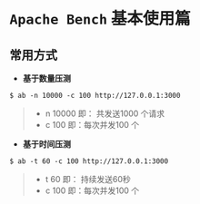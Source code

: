 # `Apache Bench` 基本使用篇

## 常用方式

* **基于数量压测**

```shell
$ ab -n 10000 -c 100 http://127.0.0.1:3000
```

> + n 10000 即： 共发送1000 个请求
> + c 100 即：每次并发100 个

* **基于时间压测**

```shell
$ ab -t 60 -c 100 http://127.0.0.1:3000
```

> + t 60 即： 持续发送60秒
> + c 100 即：每次并发100 个
